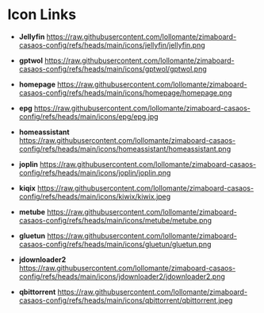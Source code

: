 # Icon Links

+ **Jellyfin**
    https://raw.githubusercontent.com/lollomante/zimaboard-casaos-config/refs/heads/main/icons/jellyfin/jellyfin.png

+ **gptwol**
    https://raw.githubusercontent.com/lollomante/zimaboard-casaos-config/refs/heads/main/icons/gptwol/gptwol.png

+ **homepage**
    https://raw.githubusercontent.com/lollomante/zimaboard-casaos-config/refs/heads/main/icons/homepage/homepage.png

+ **epg**
    https://raw.githubusercontent.com/lollomante/zimaboard-casaos-config/refs/heads/main/icons/epg/epg.jpg

+ **homeassistant**
    https://raw.githubusercontent.com/lollomante/zimaboard-casaos-config/refs/heads/main/icons/homeassistant/homeassistant.png

+ **joplin**
    https://raw.githubusercontent.com/lollomante/zimaboard-casaos-config/refs/heads/main/icons/joplin/joplin.png

+ **kiqix**
    https://raw.githubusercontent.com/lollomante/zimaboard-casaos-config/refs/heads/main/icons/kiwix/kiwix.jpeg

+ **metube**
    https://raw.githubusercontent.com/lollomante/zimaboard-casaos-config/refs/heads/main/icons/metube/metube.png

+ **gluetun**
    https://raw.githubusercontent.com/lollomante/zimaboard-casaos-config/refs/heads/main/icons/gluetun/gluetun.png

+ **jdownloader2**
    https://raw.githubusercontent.com/lollomante/zimaboard-casaos-config/refs/heads/main/icons/jdownloader2/jdownloader2.png

+ **qbittorrent**
    https://raw.githubusercontent.com/lollomante/zimaboard-casaos-config/refs/heads/main/icons/qbittorrent/qbittorrent.jpeg